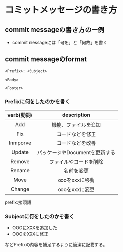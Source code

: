 # コミットメッセージの書き方

## commit messageの書き方の一例

- commit messageには「何を」と「何故」を書く

## commit messageのformat
```
<Prefix>: <Subject>

<Body>

<Footer>
```

### Prefixに何をしたのかを書く

|verb(動詞)|description|
|:-:|:-:|
|Add|機能、ファイルを追加|
|Fix|コードなどを修正|
|Inmporve|コードなどを改善|
|Update|パッケージやDocumentを更新する|
|Remove|ファイルやコードを削除|
|Rename|名前を変更|
|Move|oooをxxxに移動|
|Change|oooをxxxに変更|

prefix:接頭語

### Subjectに何をしたのかを書く

- OOOにXXXを追加した
- OOOをXXXに修正

などPrefixの内容を補足するように簡潔に記載する。
